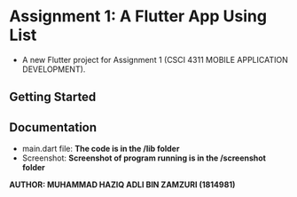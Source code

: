 # Assignment 1: A Flutter App Using List
- A new Flutter project for Assignment 1 (CSCI 4311 MOBILE APPLICATION DEVELOPMENT).
## Getting Started
## Documentation
- main.dart file:
**The code is in the /lib folder**
- Screenshot:
**Screenshot of program running is in the /screenshot folder**

<strong>AUTHOR: MUHAMMAD HAZIQ ADLI BIN ZAMZURI (1814981)</strong>
